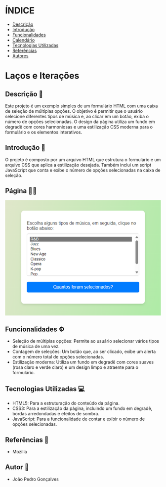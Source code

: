 # ÍNDICE

* [Descrição](#descrição)
* [Introdução](#introdução)
* [Funcionalidades](#funcionalidades)
* [Calendário](#calendário)
* [Tecnologias Utilizadas](#tecnologias-utilizadas)
* [Referências](#referências)
* [Autores](#autores)

# Laços e Iterações

## Descrição 📒
Este projeto é um exemplo simples de um formulário HTML com uma caixa de seleção de múltiplas opções. O objetivo é permitir que o usuário selecione diferentes tipos de música e, ao clicar em um botão, exiba o número de opções selecionadas. O design da página utiliza um fundo em degradê com cores harmoniosas e uma estilização CSS moderna para o formulário e os elementos interativos.

## Introdução 📖
O projeto é composto por um arquivo HTML que estrutura o formulário e um arquivo CSS que aplica a estilização desejada. Também inclui um script JavaScript que conta e exibe o número de opções selecionadas na caixa de seleção.

## Página 👨‍💻
![Página](img/lacos-e-iteracoes.png)

## Funcionalidades ⚙️
- Seleção de múltiplas opções: Permite ao usuário selecionar vários tipos de música de uma vez.
- Contagem de seleções: Um botão que, ao ser clicado, exibe um alerta com o número total de opções selecionadas.
- Estilização moderna: Utiliza um fundo em degradê com cores suaves (rosa claro e verde claro) e um design limpo e atraente para o formulário.

## Tecnologias Utilizadas 💻
- HTML5: Para a estruturação do conteúdo da página.
- CSS3: Para a estilização da página, incluindo um fundo em degradê, bordas arredondadas e efeitos de sombra.
- JavaScript: Para a funcionalidade de contar e exibir o número de opções selecionadas.

## Referências 📝
- Mozilla

## Autor 👤
- João Pedro Gonçalves